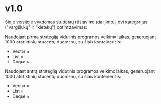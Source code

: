 # v1.0

Šioje versijoje vykdomas studentų rūšiavimo (dalijimo) į dvi kategorijas ("vargšiukų" ir "kietekų") optimizavimas:

Naudojant pirmą strategiją vidutinis programos veikimo laikas, generuojant 1000 atsitiktinių studentų duomenų, su šiais konteineriais:

* Vector ≈ 
* List ≈
* Deque ≈

Naudojant antrą strategiją vidutinis programos veikimo laikas, generuojant 1000 atsitiktinių studentų duomenų, su šiais konteineriais:

* Vector ≈
* List ≈
* Deque ≈


